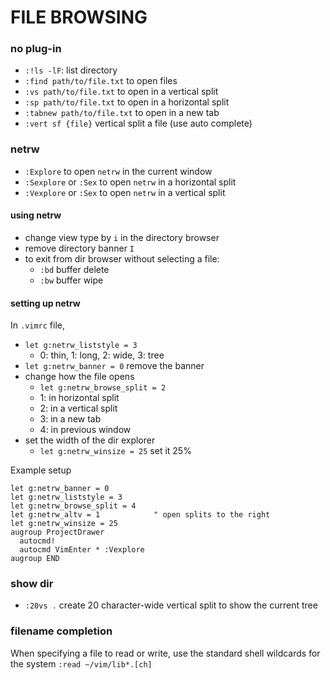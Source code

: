 # FILE BROWSING

### no plug-in

* `:!ls -lF`: list directory
* `:find path/to/file.txt` to open files
* `:vs path/to/file.txt` to open in a vertical split
* `:sp path/to/file.txt` to open in a horizontal split
* `:tabnew path/to/file.txt` to open in a new tab
* `:vert sf {file}` vertical split a file (use auto complete)


### netrw

* `:Explore` to open `netrw` in the current window
* `:Sexplore` or `:Sex` to open `netrw` in a horizontal split
* `:Vexplore` or `:Sex` to open `netrw` in a vertical split


#### using netrw

* change view type by `i` in the directory browser
* remove directory banner `I`
* to exit from dir browser without selecting a file: 
    * `:bd` buffer delete
    * `:bw` buffer wipe


#### setting up netrw

In `.vimrc` file,
* `let g:netrw_liststyle = 3`
    * 0: thin, 1: long, 2: wide, 3: tree
* `let g:netrw_banner = 0` remove the banner
* change how the file opens
    * `let g:netrw_browse_split = 2`
    * 1: in horizontal split
    * 2: in a vertical split
    * 3: in a new tab
    * 4: in previous window
* set the width of the dir explorer
    * `let g:netrw_winsize = 25` set it 25%

Example setup

    let g:netrw_banner = 0
    let g:netrw_liststyle = 3
    let g:netrw_browse_split = 4
    let g:netrw_altv = 1            " open splits to the right
    let g:netrw_winsize = 25
    augroup ProjectDrawer
      autocmd!
      autocmd VimEnter * :Vexplore
    augroup END


### show dir

- `:20vs .` create 20 character-wide vertical split to show the current tree


### filename completion

When specifying a file to read or write,
use the standard shell wildcards for the system
`:read ~/vim/lib*.[ch]`

